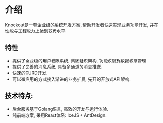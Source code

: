 # 介绍

Knockout是一套企业级的系统开发方案, 帮助开发者快速实现业务功能开发, 并在性能与工程能力上达到较优水平.

## 特性

- 提供了企业级的用户权限系统, 集团组织架构, 功能权限及数据权限管理.
- 提供了完善的消息系统, 具备多通道的消息推送.
- 快速的CURD开发.
- 可以微应用的方式接入渐进的业务扩展, 先开的开放式API架构.

## 技术特点:

- 后台服务基于Golang语言, 高效的开发与运行体验.
- 纯前端方案, 采用React体系: IceJS + AntDesign.
